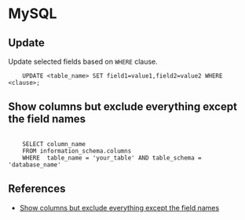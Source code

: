 # MySQL

## Update
Update selected fields based on `WHERE` clause.
```
    UPDATE <table_name> SET field1=value1,field2=value2 WHERE <clause>;
```

## Show columns but exclude everything except the field names
```MySQL

    SELECT column_name
    FROM information_schema.columns
    WHERE  table_name = 'your_table' AND table_schema = 'database_name'
```

## References
* [Show columns but exclude everything except the field names](https://stackoverflow.com/a/5525990)
